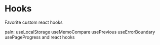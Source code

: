 # Hooks
Favorite custom react hooks


paln: 
useLocalStorage
useMemoCompare
usePrevious
useErrorBoundary
usePageProgress
and react hooks 

